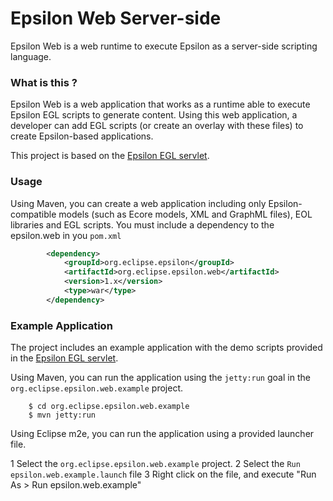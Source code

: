 # Epsilon Web Server-side
Epsilon Web is a web runtime to execute Epsilon as a server-side scripting language.

### What is this ?

Epsilon Web is a web application that works as a runtime able to execute Epsilon EGL scripts to generate content. Using this web application, a developer can add EGL scripts (or create an overlay with these files) to create Epsilon-based applications.

This project is based on the [Epsilon EGL servlet][egl-servlet].

[egl-servlet]: https://www.eclipse.org/epsilon/doc/articles/egl-server-side/

### Usage

Using Maven, you can create a web application including only Epsilon-compatible models (such as Ecore models, XML and GraphML files), EOL libraries and EGL scripts. You must include a dependency to the epsilon.web in you ``pom.xml``

```xml
		<dependency>
			<groupId>org.eclipse.epsilon</groupId>
			<artifactId>org.eclipse.epsilon.web</artifactId>
			<version>1.x</version>
			<type>war</type>
		</dependency>
```

### Example Application

The project includes an example application with the demo scripts provided in the [Epsilon EGL servlet][egl-servlet].

Using Maven, you can run the application using the ``jetty:run`` goal in the ``org.eclipse.epsilon.web.example`` project.

```
    $ cd org.eclipse.epsilon.web.example
    $ mvn jetty:run
``` 

Using Eclipse m2e, you can run the application using a provided launcher file.

1 Select the ``org.eclipse.epsilon.web.example`` project.
2 Select the ``Run epsilon.web.example.launch`` file
3 Right click on the file, and execute "Run As > Run epsilon.web.example"
 